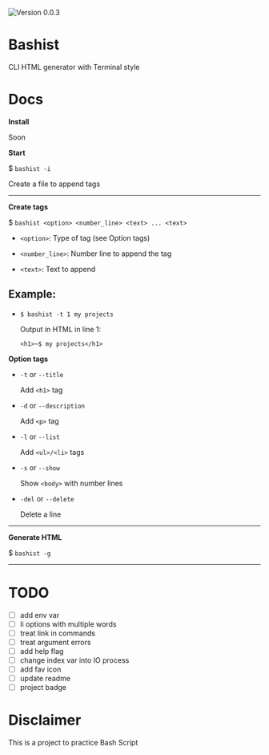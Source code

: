 <p>
  <img alt="Version 0.0.3" src="https://img.shields.io/badge/version-0.0.3-148ecb">
</p>

# Bashist

CLI HTML generator with Terminal style

# Docs

**Install**

Soon

**Start**

$ `bashist -i`

Create a file to append tags

---

**Create tags**

$ `bashist <option> <number_line> <text> ... <text>`

- `<option>`: Type of tag (see Option tags)

- `<number_line>`: Number line to append the tag

- `<text>`: Text to append

## Example:

- `$ bashist -t 1 my projects`

  Output in HTML in line 1:

  `<h1>~$ my projects</h1>`

**Option tags**

- `-t` or `--title`

  Add `<h1>` tag

- `-d` or `--description`

  Add `<p>` tag

- `-l` or `--list`

  Add `<ul>/<li>` tags

- `-s` or `--show`

  Show `<body>` with number lines

- `-del` or `--delete`

  Delete a line

---

**Generate HTML**

$ `bashist -g`

---

# TODO

* [ ] add env var
* [ ] li options with multiple words
* [ ] treat link in commands
* [ ] treat argument errors
* [ ] add help flag
* [ ] change index var into IO process
* [ ] add fav icon
* [ ] update readme
* [ ] project badge

# Disclaimer

This is a project to practice Bash Script